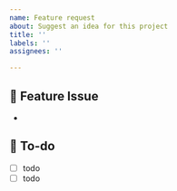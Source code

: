 ```yaml
---
name: Feature request
about: Suggest an idea for this project
title: ''
labels: ''
assignees: ''

---
```


## 📌 Feature Issue
- 

## 📝 To-do
<!-- 해야 할 일을 적어주세요. -->
- [ ] todo
- [ ] todo
